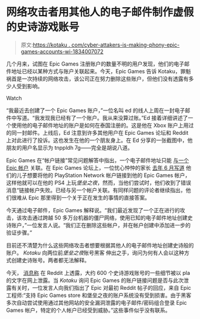# 网络攻击者用其他人的电子邮件制作虚假的史诗游戏账号

> 原文:[https://kotaku . com/cyber-attakers-is-making-phony-epic-games-accounts-wi-1834007072](https://kotaku.com/cyber-attackers-are-making-phony-epic-games-accounts-wi-1834007072)

几个月来，试图在 Epic Games 注册账户的数量不明的用户发现，他们的电子邮件地址已经以某种方式与账户关联起来。今天，Epic Games 告诉 Kotaku，罪魁祸首是一次持续的网络攻击，该公司正在努力删除这些账户，但他们没有透露有多少人受到影响。

Watch

“我最近去创建了一个 Epic Games 账户，”一位名叫 ed 的线人上周在一封电子邮件中写道。“我发现我已经有了一个账户。我从来没算过账。”Ed 接着详细讲述了一个使用他的电子邮件地址的账户是如何在泰国注册的。这是他在 Xbox 账户上用过的同一封邮件。上线后，Ed 注意到许多其他用户在 Epic Games 论坛和 Reddit 上对此进行了投诉。这也发生在他的一个朋友身上。在 Ed 分享的一张截图中，他朋友的用户名显示为 tnppldh 7g——完全是胡说八道。

Epic Games 在“帐户链接”常见问题解答中指出，一个电子邮件地址只能 [与一个 Epic 帐户](https://www.epicgames.com/fortnite/en-US/news/account-linking-steps) 关联。在 Epic Games 论坛上，一位忧心忡忡的家长 [去年 6 月写道](https://www.epicgames.com/fortnite/forums/technical-support/networking/451655-failed-to-link-account-already-associated-with-a-different-account) 他们的儿子想要将他的 PlayStation Network 帐户链接到他的 Epic Games 帐户，这样他就可以在他的 PS4 上玩*堡垒之夜*，然而，当他们尝试时，他们收到了错误消息“链接帐户失败。已经与另一个帐户关联。有同样问题的评论者继续指出，他们很难从 Epic 那里得到一个关于正在发生的事情的直接答案。

今天通过电子邮件，Epic Games 解释说。“我们最近发现了一个正在进行的攻击，该攻击通过跨越 50 多万台机器的僵尸网络，使用已知的电子邮件地址创建史诗账户，”一位发言人说。“我们正在删除这些帐户，并在帐户创建中添加进一步的验证步骤。”

目前还不清楚为什么这些网络攻击者想要根据其他人的电子邮件地址创建史诗般的账户。 *Kotaku* 向两位前*堡垒之夜*账号黑客 伸出之手，询问为何有人会以这种方式创建史诗账号。两者都无法解释。

今天， [消息称](https://www.reddit.com/r/pcgaming/comments/bccsqv/psa_some_epic_account_details_have_been_leaked_as/) 在 Reddit 上透露，大约 600 个史诗游戏账号的一些细节被以 pla 的文字在网上泄露。当 *Kotaku* 询问 Epic Games 的账户链接问题是否与此次泄露有关时，一位发言人向我们指出了 Epic 对最初 Reddit 帖子的回应，来自 Epic 工程师:“支持 Epic Games store 和堡垒之夜的账户系统没有受到损害。由于黑客多次自动尝试使用通过其他网站的安全漏洞泄露的电子邮件/密码组合登录 Epic Games 帐户，特定的个人帐户已经受到威胁。”这些事件似乎没有联系。
